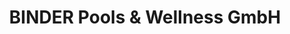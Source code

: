 ---
title: "BINDER Pools & Wellness GmbH"
url: /wilhelmsburg/binder-pools-und-wellness-gmbh/
shop: Pool
---
